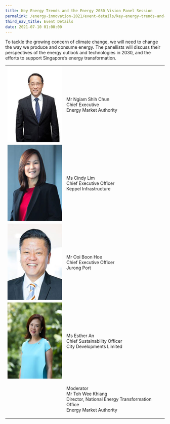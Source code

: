 ```yaml
---
title: Key Energy Trends and the Energy 2030 Vision Panel Session
permalink: /energy-innovation-2021/event-details/key-energy-trends-and-the-energy-2030-vision-panel-session/
third_nav_title: Event Details
date: 2021-07-10 01:00:00
---
```

To tackle the growing concern of climate change, we will need to change the way we produce and consume energy. The panellists will discuss their perspectives of the energy outlook and technologies in 2030, and the efforts to support Singapore’s energy transformation.

<div class="speakers-tbl-container">
  <table>
    <tr>
	  <td><img src="/images/speakers/ngiam-shih-chun.jpg" alt="Ngiam Shih Chun" width="180" height="240" /></td>
	  <td>
	    <p><span class="speaker-name">Mr Ngiam Shih Chun</span><br>
		Chief Executive<br>
		Energy Market Authority</p>
	  </td>
	</tr>
	<tr>
	  <td><img src="/images/speakers/cindy-lim.jpg" alt="Cindy Lim" width="180" height="240" /></td>
	  <td>
	    <p><span class="speaker-name">Ms Cindy Lim</span><br>
		Chief Executive Officer<br>
		Keppel Infrastructure</p>
	  </td>
	</tr>
	<tr>
	  <td><img src="/images/speakers/ooi-boon-hoe.jpg" alt="Ooi Boon Hoe" width="180" height="240" /></td>
	  <td>
	    <p><span class="speaker-name">Mr Ooi Boon Hoe</span><br>
		Chief Executive Officer<br>
		Jurong Port</p>
	  </td>
	</tr>
	<tr>
	  <td><img src="/images/speakers/esther-an.jpg" alt="Esther An" width="180" height="240" /></td>
	  <td>
	    <p><span class="speaker-name">Ms Esther An</span><br>
		Chief Sustainability Officer<br>
		City Developments Limited</p>
	  </td>
	</tr>
	<tr>
	  <td></td>
	  <td>
	    <p><span class="moderator-text">Moderator</span><br>
		<span class="speaker-name">Mr Toh Wee Khiang</span><br>
		Director, National Energy Transformation Office<br>
		Energy Market Authority</p>
	  </td>
	</tr>
  </table>
</div>